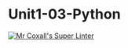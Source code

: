 # Unit1-03-Python
[![Mr Coxall's Super Linter](https://github.com/ICS3U-Programming-Xiaohan-T/Unit1-03-Python/workflows/Mr%20Coxall's%20Super%20Linter/badge.svg)](https://github.com/ICS3U-Programming-Xiaohan-T/Unit1-03-Python/actions/)
